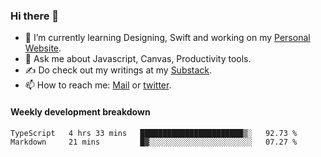 ### Hi there 👋

- 🌱 I’m currently learning Designing, Swift and working on my [Personal Website](https://kvaishak.com/).
- 💬 Ask me about Javascript, Canvas,  Productivity tools. 
- :writing_hand: Do check out my writings at my [Substack](https://kvaishak.substack.com/).
- 📫 How to reach me: [Mail](mailto:vaishak.kaippanchery@gmail.com) or [twitter](https://twitter.com/kvaishack).


#### Weekly development breakdown

<!--START_SECTION:waka-->

```text
TypeScript   4 hrs 33 mins   ███████████████████████▒░   92.73 %
Markdown     21 mins         █▓░░░░░░░░░░░░░░░░░░░░░░░   07.27 %
```

<!--END_SECTION:waka-->
